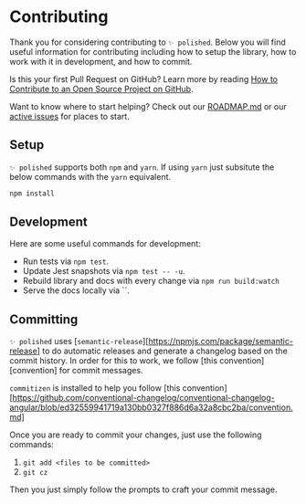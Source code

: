 # Contributing
Thank you for considering contributing to `✨ polished`. Below you will find useful information for contributing including how to setup the library, how to work with it in development, and how to commit.

Is this your first Pull Request on GitHub? Learn more by reading [How to Contribute to an Open Source Project on GitHub](https://egghead.io/series/how-to-contribute-to-an-open-source-project-on-github).

Want to know where to start helping? Check out our [ROADMAP.md](./ROADMAP.md) or our [active issues](https://github.com/styled-components/polished/issues) for places to start.

## Setup
`✨ polished` supports both `npm` and `yarn`. If using `yarn` just subsitute the below commands with the `yarn` equivalent.

```bash
npm install
```

## Development

Here are some useful commands for development:

- Run tests via `npm test`.
- Update Jest snapshots via `npm test -- -u`.
- Rebuild library and docs with every change via `npm run build:watch`
- Serve the docs locally via ``.

## Committing

`✨ polished` uses [`semantic-release`][https://npmjs.com/package/semantic-release] to do automatic releases and generate a changelog based on the commit history. In order for this to work, we follow [this convention][convention] for commit messages.

`commitizen` is installed to help you follow [this convention][https://github.com/conventional-changelog/conventional-changelog-angular/blob/ed32559941719a130bb0327f886d6a32a8cbc2ba/convention.md]

Once you are ready to commit your changes, just use the following commands:

1. `git add <files to be committed>`
2. `git cz`

Then you just simply follow the prompts to craft your commit message.